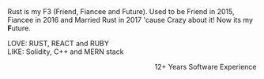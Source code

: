 <h2 align="center"></h2>

Rust is my F3 (Friend, Fiancee and Future). Used to be Friend in 2015, Fiancee in 2016 and Married Rust in 2017 'cause Crazy about it! Now its my **F**uture.</br>

LOVE: RUST, REACT and RUBY </br>
LIKE: Solidity, C++ and MERN stack

<p align="right">12+ Years Software Experience</p>
